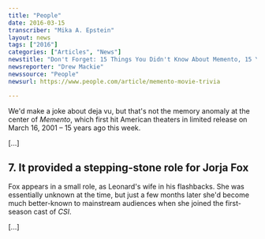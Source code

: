 ```yaml
---
title: "People"
date: 2016-03-15
transcriber: "Mika A. Epstein"
layout: news
tags: ["2016"]
categories: ["Articles", "News"]
newstitle: "Don't Forget: 15 Things You Didn't Know About Memento, 15 Years Later"
newsreporter: "Drew Mackie"
newssource: "People"
newsurl: https://www.people.com/article/memento-movie-trivia

---
```


We'd make a joke about deja vu, but that's not the memory anomaly at the center of _Memento_, which first hit American theaters in limited release on March 16, 2001 – 15 years ago this week.

[...]

## 7. It provided a stepping-stone role for Jorja Fox

Fox appears in a small role, as Leonard's wife in his flashbacks. She was essentially unknown at the time, but just a few months later she'd become much better-known to mainstream audiences when she joined the first-season cast of _CSI_.

[...]
